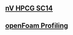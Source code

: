 ## [nV HPCG SC14](http://www.hpcg-benchmark.org/downloads/sc14/HPCG_BOF.pdf)
## [openFoam Profiling](http://www.hpcadvisorycouncil.com/pdf/OpenFOAM-UK.pdf)
